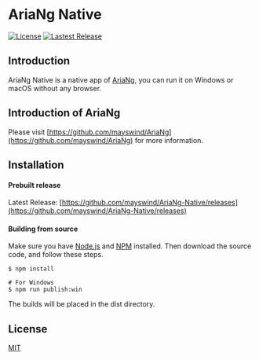 # AriaNg Native
[![License](https://img.shields.io/github/license/mayswind/AriaNg-Native.svg?style=flat)](https://github.com/mayswind/AriaNg-Native/blob/master/LICENSE)
[![Lastest Release](https://img.shields.io/github/release/mayswind/AriaNg-Native.svg?style=flat)](https://github.com/mayswind/AriaNg-Native/releases)

## Introduction
AriaNg Native is a native app of [AriaNg](https://github.com/mayswind/AriaNg), you can run it on Windows or macOS without any browser.

## Introduction of AriaNg
Please visit [https://github.com/mayswind/AriaNg](https://github.com/mayswind/AriaNg) for more information.

## Installation
#### Prebuilt release
Latest Release: [https://github.com/mayswind/AriaNg-Native/releases](https://github.com/mayswind/AriaNg-Native/releases)

#### Building from source
Make sure you have [Node.js](https://nodejs.org/) and [NPM](https://www.npmjs.com/) installed. Then download the source code, and follow these steps.

    $ npm install
    
    # For Windows
    $ npm run publish:win

The builds will be placed in the dist directory.

## License
[MIT](https://github.com/mayswind/AriaNg-Native/blob/master/LICENSE)
